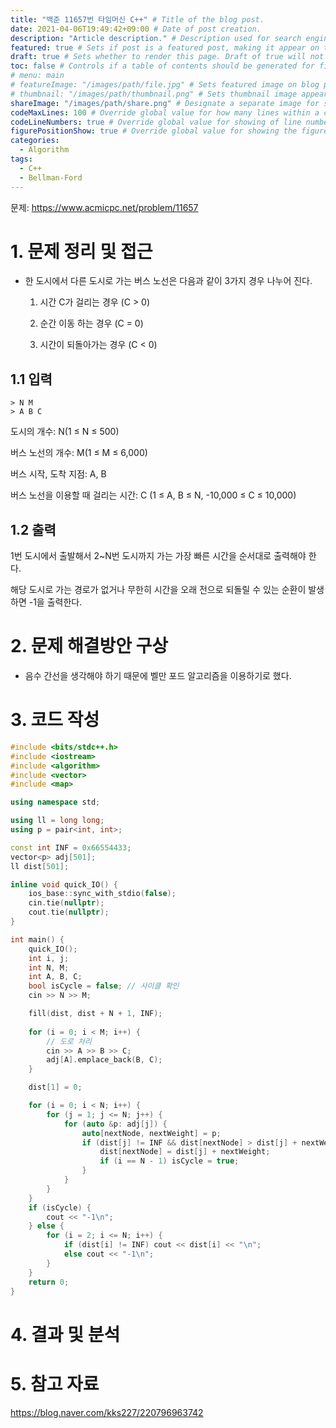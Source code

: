 ```yaml
---
title: "백준 11657번 타임머신 C++" # Title of the blog post.
date: 2021-04-06T19:49:42+09:00 # Date of post creation.
description: "Article description." # Description used for search engine.
featured: true # Sets if post is a featured post, making it appear on the sidebar. A featured post won't be listed on the sidebar if it's the current page
draft: true # Sets whether to render this page. Draft of true will not be rendered.
toc: false # Controls if a table of contents should be generated for first-level links automatically.
# menu: main
# featureImage: "/images/path/file.jpg" # Sets featured image on blog post.
# thumbnail: "/images/path/thumbnail.png" # Sets thumbnail image appearing inside card on homepage.
shareImage: "/images/path/share.png" # Designate a separate image for social media sharing.
codeMaxLines: 100 # Override global value for how many lines within a code block before auto-collapsing.
codeLineNumbers: true # Override global value for showing of line numbers within code block.
figurePositionShow: true # Override global value for showing the figure label.
categories:
  - Algorithm
tags:
  - C++
  - Bellman-Ford
---
```


문제: https://www.acmicpc.net/problem/11657

# 1. 문제 정리 및 접근

- 한 도시에서 다른 도시로 가는 버스 노선은 다음과 같이 3가지 경우 나누어 진다.

  1. 시간 C가 걸리는 경우 (C > 0)

  2. 순간 이동 하는 경우 (C = 0)

  3. 시간이 되돌아가는 경우 (C < 0)

## 1.1 입력

  ```
  > N M
  > A B C
  ```
  도시의 개수: N(1 ≤ N ≤ 500)

  버스 노선의 개수: M(1 ≤ M ≤ 6,000)

  버스 시작, 도착 지점: A, B

  버스 노선을 이용할 때 걸리는 시간: C
  (1 ≤ A, B ≤ N, -10,000 ≤ C ≤ 10,000)

## 1.2 출력

1번 도시에서 출발해서 2~N번 도시까지 가는 가장 빠른 시간을 순서대로 출력해야 한다.

해당 도시로 가는 경로가 없거나 무한히 시간을 오래 전으로 되돌릴 수 있는 순환이 발생하면 -1을 출력한다.


# 2. 문제 해결방안 구상

- 음수 간선을 생각해야 하기 때문에 벨만 포드 알고리즘을 이용하기로 했다.



# 3. 코드 작성

```c++
#include <bits/stdc++.h>
#include <iostream>
#include <algorithm>
#include <vector>
#include <map>

using namespace std;

using ll = long long;
using p = pair<int, int>;

const int INF = 0x66554433;
vector<p> adj[501];
ll dist[501];

inline void quick_IO() {
    ios_base::sync_with_stdio(false);
    cin.tie(nullptr);
    cout.tie(nullptr);
}

int main() {
    quick_IO();
    int i, j;
    int N, M;
    int A, B, C;
    bool isCycle = false; // 사이클 확인
    cin >> N >> M;

    fill(dist, dist + N + 1, INF);
    
    for (i = 0; i < M; i++) {
        // 도로 처리
        cin >> A >> B >> C;
        adj[A].emplace_back(B, C);
    }

    dist[1] = 0;

    for (i = 0; i < N; i++) {
        for (j = 1; j <= N; j++) {
            for (auto &p: adj[j]) {
                auto[nextNode, nextWeight] = p;
                if (dist[j] != INF && dist[nextNode] > dist[j] + nextWeight) {
                    dist[nextNode] = dist[j] + nextWeight;
                    if (i == N - 1) isCycle = true;
                }
            }
        }
    }
    if (isCycle) {
        cout << "-1\n";
    } else {
        for (i = 2; i <= N; i++) {
            if (dist[i] != INF) cout << dist[i] << "\n";
            else cout << "-1\n";
        }
    }
    return 0;
}
```


# 4. 결과 및 분석




# 5. 참고 자료

https://blog.naver.com/kks227/220796963742
